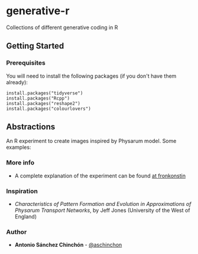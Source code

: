 # generative-r
Collections of different generative coding in R

## Getting Started

### Prerequisites

You will need to install the following packages (if you don't have them already):

```
install.packages("tidyverse")
install.packages("Rcpp")
install.packages("reshape2")
install.packages("colourlovers")
```

## Abstractions

An R experiment to create images inspired by Physarum model. Some examples:

### More info

+ A complete explanation of the experiment can be found [at fronkonstin](https://fronkonstin.com/2020/08/11/abstractions/)

### Inspiration

+ *Characteristics of Pattern Formation and Evolution in Approximations of Physarum Transport Networks*, by Jeff Jones (University of the West of England)

### Author

* **Antonio Sánchez Chinchón** - [@aschinchon](https://twitter.com/aschinchon)
